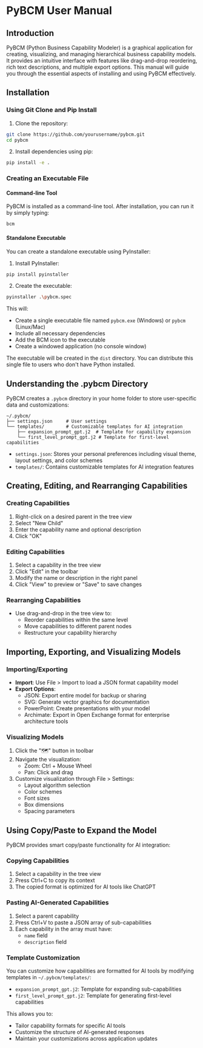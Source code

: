 # PyBCM User Manual

## Introduction
PyBCM (Python Business Capability Modeler) is a graphical application for creating, visualizing, and managing hierarchical business capability models. It provides an intuitive interface with features like drag-and-drop reordering, rich text descriptions, and multiple export options. This manual will guide you through the essential aspects of installing and using PyBCM effectively.

## Installation

### Using Git Clone and Pip Install

1. Clone the repository:
```bash
git clone https://github.com/yourusername/pybcm.git
cd pybcm
```

2. Install dependencies using pip:
```bash
pip install -e .
```

### Creating an Executable File

#### Command-line Tool
PyBCM is installed as a command-line tool. After installation, you can run it by simply typing:
```bash
bcm
```

#### Standalone Executable
You can create a standalone executable using PyInstaller:

1. Install PyInstaller:
```bash
pip install pyinstaller
```

2. Create the executable:
```bash
pyinstaller .\pybcm.spec
```

This will:
- Create a single executable file named `pybcm.exe` (Windows) or `pybcm` (Linux/Mac)
- Include all necessary dependencies
- Add the BCM icon to the executable
- Create a windowed application (no console window)

The executable will be created in the `dist` directory. You can distribute this single file to users who don't have Python installed.

## Understanding the .pybcm Directory

PyBCM creates a `.pybcm` directory in your home folder to store user-specific data and customizations:

```
~/.pybcm/
├── settings.json     # User settings  
└── templates/        # Customizable templates for AI integration
    ├── expansion_prompt_gpt.j2  # Template for capability expansion
    └── first_level_prompt_gpt.j2 # Template for first-level capabilities
```

- `settings.json`: Stores your personal preferences including visual theme, layout settings, and color schemes
- `templates/`: Contains customizable templates for AI integration features

## Creating, Editing, and Rearranging Capabilities

### Creating Capabilities
1. Right-click on a desired parent in the tree view
2. Select "New Child"
3. Enter the capability name and optional description
4. Click "OK"

### Editing Capabilities
1. Select a capability in the tree view
2. Click "Edit" in the toolbar
3. Modify the name or description in the right panel
4. Click "View" to preview or "Save" to save changes

### Rearranging Capabilities
- Use drag-and-drop in the tree view to:
  - Reorder capabilities within the same level
  - Move capabilities to different parent nodes
  - Restructure your capability hierarchy

## Importing, Exporting, and Visualizing Models

### Importing/Exporting
- **Import**: Use File > Import to load a JSON format capability model
- **Export Options**:
  - JSON: Export entire model for backup or sharing
  - SVG: Generate vector graphics for documentation
  - PowerPoint: Create presentations with your model
  - Archimate: Export in Open Exchange format for enterprise architecture tools

### Visualizing Models
1. Click the "🗺️" button in toolbar
2. Navigate the visualization:
   - Zoom: Ctrl + Mouse Wheel
   - Pan: Click and drag
3. Customize visualization through File > Settings:
   - Layout algorithm selection
   - Color schemes
   - Font sizes
   - Box dimensions
   - Spacing parameters

## Using Copy/Paste to Expand the Model

PyBCM provides smart copy/paste functionality for AI integration:

### Copying Capabilities
1. Select a capability in the tree view
2. Press Ctrl+C to copy its context
3. The copied format is optimized for AI tools like ChatGPT

### Pasting AI-Generated Capabilities
1. Select a parent capability
2. Press Ctrl+V to paste a JSON array of sub-capabilities
3. Each capability in the array must have:
   - `name` field
   - `description` field

### Template Customization
You can customize how capabilities are formatted for AI tools by modifying templates in `~/.pybcm/templates/`:
- `expansion_prompt_gpt.j2`: Template for expanding sub-capabilities
- `first_level_prompt_gpt.j2`: Template for generating first-level capabilities

This allows you to:
- Tailor capability formats for specific AI tools
- Customize the structure of AI-generated responses
- Maintain your customizations across application updates
